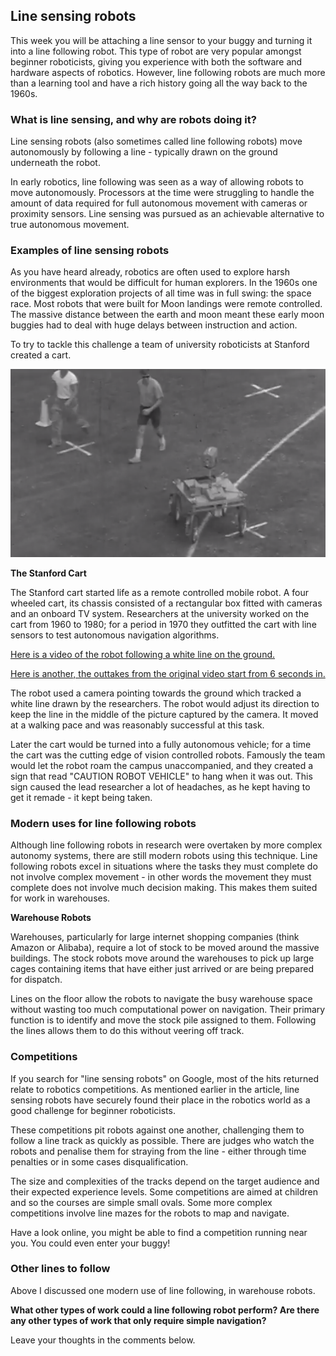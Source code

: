 [comment]: # (
Is this step open? Y/N
If so, short description of this step:
Related links:
Related files:
)

## Line sensing robots

This week you will be attaching a line sensor to your buggy and turning it into a line following robot. This type of robot are very popular amongst beginner roboticists, giving you experience with both the software and hardware aspects of robotics. However, line following robots are much more than a learning tool and have a rich history going all the way back to the 1960s.

### What is line sensing, and why are robots doing it?

Line sensing robots (also sometimes called line following robots) move autonomously by following a line - typically drawn on the ground underneath the robot.

In early robotics, line following was seen as a way of allowing robots to move autonomously. Processors at the time were struggling to handle the amount of data required for full autonomous movement with cameras or proximity sensors. Line sensing was pursued as an achievable alternative to true autonomous movement.

### Examples of line sensing robots

As you have heard already, robotics are often used to explore harsh environments that would be difficult for human explorers. In the 1960s one of the biggest exploration projects of all time was in full swing: the space race. Most robots that were built for Moon landings were remote controlled. The massive distance between the earth and moon meant these early moon buggies had to deal with huge delays between instruction and action.

To try to tackle this challenge a team of university roboticists at Stanford created a cart.

![](images/3_3_Stanford_Cart.png)

**The Stanford Cart**

The Stanford cart started life as a remote controlled mobile robot. A four wheeled cart, its chassis consisted of a rectangular box fitted with cameras and an onboard TV system. Researchers at the university worked on the cart from 1960 to 1980; for a period in 1970 they outfitted the cart with line sensors to test autonomous navigation algorithms.

[Here is a video of the robot following a white line on the ground.](https://youtu.be/8Mxk2L3lu9Q)

[Here is another, the outtakes from the original video start from 6 seconds in.](https://exhibits.stanford.edu/ai/catalog/jk541kq7003)

The robot used a camera pointing towards the ground which tracked a white line drawn by the researchers. The robot would adjust its direction to keep the line in the middle of the picture captured by the camera. It moved at a walking pace and was reasonably successful at this task.

Later the cart would be turned into a fully autonomous vehicle; for a time the cart was the cutting edge of vision controlled robots. Famously the team would let the robot roam the campus unaccompanied, and they created a sign that read "CAUTION ROBOT VEHICLE" to hang when it was out. This sign caused the lead researcher a lot of headaches, as he kept having to get it remade - it kept being taken.

### Modern uses for line following robots

Although line following robots in research were overtaken by more complex autonomy systems, there are still modern robots using this technique. Line following robots excel in situations where the tasks they must complete do not involve complex movement - in other words the movement they must complete does not involve much decision making. This makes them suited for work in warehouses.

**Warehouse Robots**

Warehouses, particularly for large internet shopping companies (think Amazon or Alibaba), require a lot of stock to be moved around the massive buildings. The stock robots move around the warehouses to pick up large cages containing items that have either just arrived or are being prepared for dispatch.

Lines on the floor allow the robots to navigate the busy warehouse space without wasting too much computational power on navigation. Their primary function is to identify and move the stock pile assigned to them. Following the lines allows them to do this without veering off track.

### Competitions

If you search for "line sensing robots" on Google, most of the hits returned relate to robotics competitions. As mentioned earlier in the article, line sensing robots have securely found their place in the robotics world as a good challenge for beginner roboticists.

These competitions pit robots against one another, challenging them to follow a line track as quickly as possible. There are judges who watch the robots and penalise them for straying from the line - either through time penalties or in some cases disqualification.

The size and complexities of the tracks depend on the target audience and their expected experience levels. Some competitions are aimed at children and so the courses are simple small ovals. Some more complex competitions involve line mazes for the robots to map and navigate.

Have a look online, you might be able to find a competition running near you. You could even enter your buggy!

### Other lines to follow

Above I discussed one modern use of line following, in warehouse robots.

**What other types of work could a line following robot perform? Are there any other types of work that only require simple navigation?**

Leave your thoughts in the comments below.
